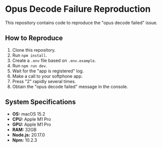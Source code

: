 # Opus Decode Failure Reproduction

This repository contains code to reproduce the "opus decode failed" issue.

## How to Reproduce

1. Clone this repository.
2. Run `npm install`.
3. Create a `.env` file based on `.env.example`.
4. Run `npm run dev`.
5. Wait for the "app is registered" log.
6. Make a call to your softphone app.
7. Press "2" rapidly several times.
8. Obtain the "opus decode failed" message in the console.

## System Specifications

- **OS:** macOS 15.2
- **CPU:** Apple M1 Pro
- **GPU:** Apple M1 Pro
- **RAM:** 32GB
- **Node.js:** 20.17.0
- **Npm:** 10.2.3
